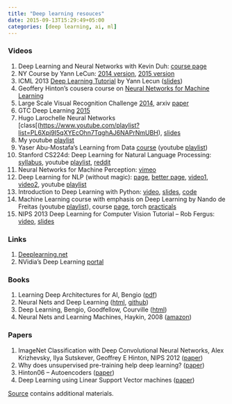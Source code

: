 ```yaml
---
title: "Deep learning resouces"
date: 2015-09-13T15:29:49+05:00
categories: [deep learning, ai, ml]
---
```

### Videos

1. Deep Learning and Neural Networks with Kevin Duh: [course page](http://cl.naist.jp/~kevinduh/a/deep2014/)
2. NY Course by Yann LeCun: [2014 version](http://techtalks.tv/deep_learning_nyu_spring_2014/), [2015 version](http://techtalks.tv/deep-learning-nyu-spring-2015/)
3. ICML 2013 [Deep Learning Tutorial](http://techtalks.tv/talks/deep-learning/58122/) by Yann Lecun ([slides](http://www.cs.nyu.edu/~yann/talks/lecun-ranzato-icml2013.pdf))
4. Geoffery Hinton’s cousera course on [Neural Networks for Machine Learning](https://www.coursera.org/course/neuralnets)
5. Large Scale Visual Recognition Challenge [2014](http://image-net.org/challenges/LSVRC/2014/eccv2014), arxiv [paper](http://arxiv.org/abs/1409.0575)
6. GTC Deep Learning [2015](http://on-demand-gtc.gputechconf.com/gtcnew/on-demand-gtc.php)
7. Hugo Larochelle Neural Networks [class[(https://www.youtube.com/playlist?list=PL6Xpj9I5qXYEcOhn7TqghAJ6NAPrNmUBH), [slides](http://info.usherbrooke.ca/hlarochelle/cours/ift725_A2013/contenu.html)
8. My youtube [playlist](https://www.youtube.com/playlist?list=PLFyHXClT3SSh792hH9FuWLHb1zeKrUdaI)
9. Yaser Abu-Mostafa’s Learning from Data [course](https://work.caltech.edu/telecourse.html) (youtube [playlist](https://www.youtube.com/playlist?list=PLD63A284B7615313A))
10. Stanford CS224d: Deep Learning for Natural Language Processing: [syllabus](http://cs224d.stanford.edu/syllabus.html), youtube [playlist](https://www.youtube.com/playlist?list=PLFyHXClT3SShCsk058_lY5uPjWo6bQRmv), [reddit](http://www.reddit.com/r/CS224d)
11. Neural Networks for Machine Perception: [vimeo](https://vimeo.com/77050653)
12. Deep Learning for NLP (without magic): [page](http://www.socher.org/index.php/DeepLearningTutorial/DeepLearningTutorial), [better page](http://nlp.stanford.edu/courses/NAACL2013/), [video1](http://techtalks.tv/talks/deep-learning-for-nlp-without-magic-part-1/58414/), [video2](http://techtalks.tv/talks/deep-learning-for-nlp-without-magic-part-2/58415/), youtube [playlist](https://www.youtube.com/playlist?list=PL4617D0E28A5781B0)
13. Introduction to Deep Learning with Python: [video](https://www.youtube.com/watch?v=S75EdAcXHKk), [slides](http://www.slideshare.net/indicods/deep-learning-with-python-and-the-theano-library), [code](https://github.com/Newmu/Theano-Tutorials)
14. Machine Learning course with emphasis on Deep Learning by Nando de Freitas (youtube [playlist](https://www.youtube.com/playlist?list=PLE6Wd9FR--EfW8dtjAuPoTuPcqmOV53Fu)), course [page](https://www.cs.ox.ac.uk/people/nando.defreitas/machinelearning/), torch [practicals](https://github.com/oxford-cs-ml-2015/)
15. NIPS 2013 Deep Learning for Computer Vision Tutorial – Rob Fergus: [video](https://www.youtube.com/watch?v=qgx57X0fBdA), [slides](http://media.nips.cc/Conferences/2013/Video/Tutorial1A.pdf)

### Links

1. [Deeplearning.net](http://deeplearning.net/)
2. NVidia’s Deep Learning [portal](https://developer.nvidia.com/deep-learning)

### Books

1. Learning Deep Architectures for AI, Bengio ([pdf](http://www.iro.umontreal.ca/~bengioy/papers/ftml_book.pdf))
2. Neural Nets and Deep Learning ([html](http://neuralnetworksanddeeplearning.com/), [github](https://github.com/mnielsen/neural-networks-and-deep-learning))
3. Deep Learning, Bengio, Goodfellow, Courville ([html](http://www.iro.umontreal.ca/~bengioy/dlbook/))
4. Neural Nets and Learning Machines, Haykin, 2008 ([amazon](http://www.amazon.com/Neural-Networks-Learning-Machines-3rd/dp/0131471392/ref=sr_1_2?s=books&ie=UTF8&qid=1430937795&sr=1-2))


### Papers

1. ImageNet Classification with Deep Convolutional Neural Networks, Alex Krizhevsky, Ilya Sutskever, Geoffrey E Hinton, NIPS 2012 ([paper](http://www.cs.toronto.edu/~fritz/absps/imagenet.pdf))
2. Why does unsupervised pre-training help deep learning? ([paper](http://machinelearning.wustl.edu/mlpapers/paper_files/AISTATS2010_ErhanCBV10.pdf))
3. Hinton06 – Autoencoders ([paper](http://www.cs.toronto.edu/~rsalakhu/papers/science.pdf))
4. Deep Learning using Linear Support Vector machines ([paper](http://deeplearning.net/wp-content/uploads/2013/03/dlsvm.pdf))

[Source](http://www.jeremydjacksonphd.com/?p=28) contains additional materials.
